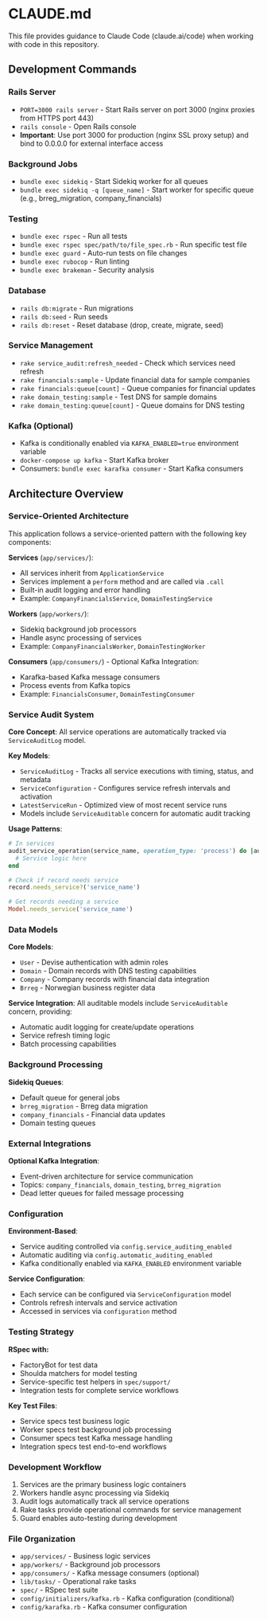 # CLAUDE.md

This file provides guidance to Claude Code (claude.ai/code) when working with code in this repository.

## Development Commands

### Rails Server
- `PORT=3000 rails server` - Start Rails server on port 3000 (nginx proxies from HTTPS port 443)
- `rails console` - Open Rails console
- **Important**: Use port 3000 for production (nginx SSL proxy setup) and bind to 0.0.0.0 for external interface access

### Background Jobs
- `bundle exec sidekiq` - Start Sidekiq worker for all queues
- `bundle exec sidekiq -q [queue_name]` - Start worker for specific queue (e.g., brreg_migration, company_financials)

### Testing
- `bundle exec rspec` - Run all tests
- `bundle exec rspec spec/path/to/file_spec.rb` - Run specific test file
- `bundle exec guard` - Auto-run tests on file changes
- `bundle exec rubocop` - Run linting
- `bundle exec brakeman` - Security analysis

### Database
- `rails db:migrate` - Run migrations
- `rails db:seed` - Run seeds
- `rails db:reset` - Reset database (drop, create, migrate, seed)

### Service Management
- `rake service_audit:refresh_needed` - Check which services need refresh
- `rake financials:sample` - Update financial data for sample companies
- `rake financials:queue[count]` - Queue companies for financial updates
- `rake domain_testing:sample` - Test DNS for sample domains
- `rake domain_testing:queue[count]` - Queue domains for DNS testing

### Kafka (Optional)
- Kafka is conditionally enabled via `KAFKA_ENABLED=true` environment variable
- `docker-compose up kafka` - Start Kafka broker
- Consumers: `bundle exec karafka consumer` - Start Kafka consumers

## Architecture Overview

### Service-Oriented Architecture
This application follows a service-oriented pattern with the following key components:

**Services** (`app/services/`):
- All services inherit from `ApplicationService`
- Services implement a `perform` method and are called via `.call`
- Built-in audit logging and error handling
- Example: `CompanyFinancialsService`, `DomainTestingService`

**Workers** (`app/workers/`):
- Sidekiq background job processors
- Handle async processing of services
- Example: `CompanyFinancialsWorker`, `DomainTestingWorker`

**Consumers** (`app/consumers/`) - Optional Kafka Integration:
- Karafka-based Kafka message consumers
- Process events from Kafka topics
- Example: `FinancialsConsumer`, `DomainTestingConsumer`

### Service Audit System
**Core Concept**: All service operations are automatically tracked via `ServiceAuditLog` model.

**Key Models**:
- `ServiceAuditLog` - Tracks all service executions with timing, status, and metadata
- `ServiceConfiguration` - Configures service refresh intervals and activation
- `LatestServiceRun` - Optimized view of most recent service runs
- Models include `ServiceAuditable` concern for automatic audit tracking

**Usage Patterns**:
```ruby
# In services
audit_service_operation(service_name, operation_type: 'process') do |audit_log|
  # Service logic here
end

# Check if record needs service
record.needs_service?('service_name')

# Get records needing a service
Model.needs_service('service_name')
```

### Data Models
**Core Models**:
- `User` - Devise authentication with admin roles
- `Domain` - Domain records with DNS testing capabilities
- `Company` - Company records with financial data integration
- `Brreg` - Norwegian business register data

**Service Integration**:
All auditable models include `ServiceAuditable` concern, providing:
- Automatic audit logging for create/update operations
- Service refresh timing logic
- Batch processing capabilities

### Background Processing
**Sidekiq Queues**:
- Default queue for general jobs
- `brreg_migration` - Brreg data migration
- `company_financials` - Financial data updates
- Domain testing queues

### External Integrations
**Optional Kafka Integration**:
- Event-driven architecture for service communication
- Topics: `company_financials`, `domain_testing`, `brreg_migration`
- Dead letter queues for failed message processing

### Configuration
**Environment-Based**:
- Service auditing controlled via `config.service_auditing_enabled`
- Automatic auditing via `config.automatic_auditing_enabled`
- Kafka conditionally enabled via `KAFKA_ENABLED` environment variable

**Service Configuration**:
- Each service can be configured via `ServiceConfiguration` model
- Controls refresh intervals and service activation
- Accessed in services via `configuration` method

### Testing Strategy
**RSpec with:**
- FactoryBot for test data
- Shoulda matchers for model testing
- Service-specific test helpers in `spec/support/`
- Integration tests for complete service workflows

**Key Test Files**:
- Service specs test business logic
- Worker specs test background job processing
- Consumer specs test Kafka message handling
- Integration specs test end-to-end workflows

### Development Workflow
1. Services are the primary business logic containers
2. Workers handle async processing via Sidekiq
3. Audit logs automatically track all service operations
4. Rake tasks provide operational commands for service management
5. Guard enables auto-testing during development

### File Organization
- `app/services/` - Business logic services
- `app/workers/` - Background job processors
- `app/consumers/` - Kafka message consumers (optional)
- `lib/tasks/` - Operational rake tasks
- `spec/` - RSpec test suite
- `config/initializers/kafka.rb` - Kafka configuration (conditional)
- `config/karafka.rb` - Kafka consumer configuration